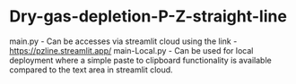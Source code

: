 # Dry-gas-depletion-P-Z-straight-line

main.py - Can be accesses via streamlit cloud using the link - https://pzline.streamlit.app/
main-Local.py - Can be used for local deployment where a simple paste to clipboard functionality is available compared to the text area in streamlit cloud.
